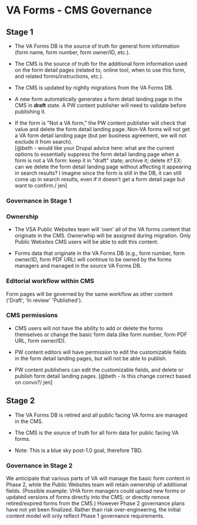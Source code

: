 # VA Forms - CMS Governance


## Stage 1

- The VA Forms DB is the source of truth for general form information (form name, form number, form owner/ID, etc.). 

- The CMS is the source of truth for the additional form information used on the form detail pages (related to, online tool, when to use this form, and related forms/instructions, etc.).

- The CMS is updated by nightly migrations from the VA Forms DB.

- A new form automatically generates a form detail landing page in the CMS in **draft** state. A PW content publisher will need to validate before publishing it. 

- If the form is "Not a VA form," the PW content publisher will check that value and delete the form detail landing page. Non-VA forms will not get a VA form detail landing page (but per business agreement, we will not exclude it from search).  
[@beth - would like your Drupal advice here: what are the current options to essentially suppress the form detail landing page when a form is not a VA form: keep it in "draft" state; archive it; delete it? EX: can we delete the form detail landing page without affecting it appearing in search results? I imagine since the form is still in the DB, it can still come up in search results, even if it doesn't get a form detail page but want to confirm./ jen] 


### Governance in Stage 1

### Ownership
- The VSA Public Websites team will 'own' all of the VA forms content that originate in the CMS. Ownerwhip will be assigned during migration. Only Public Websites CMS users will be able to edit this content.

- Forms data that originate in the VA Forms DB (e.g., form number, form owner/ID, form PDF URL) will continue to be owned by the forms managers and managed in the source VA Forms DB.

### Editorial workflow within CMS
Form pages will be governed by the same workflow as other content ('Draft', 'In review' 'Published').

### CMS permissions

- CMS users will not have the ability to add or delete the forms themselves or change the basic form data (like form number, form PDF URL, form owner/ID).

- PW content editors will have permission to edit the customizable fields in the form detail landing pages, but will not be able to publish. 

- PW content publishers can edit the customizable fields, and delete or publish form detail landing pages.  [@beth - Is this change correct based on convo?/ jen]


## Stage 2
- The VA Forms DB is retired and all public facing VA forms are managed in the CMS.

- The CMS is the source of truth for all form data for public facing VA forms. 

- Note: This is a blue sky post-1.0 goal, therefore TBD.

### Governance in Stage 2
We anticipate that various parts of VA will manage the basic form content in Phase 2, while the Public Websites team will retain ownership of additional fields. (Possible example: VHA form managers could upload new forms or updated versions of forms directly into the CMS; or directly remove retired/expired forms from the CMS.) However Phase 2 governance plans have not yet been finalized. Rather than risk over-engineering, the initial content model will only reflect Phase 1 governance requirements.

